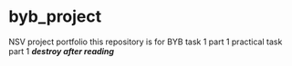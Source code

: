 # byb_project
NSV project portfolio
this repository is for BYB task 1 part 1 practical task part 1
***destroy after reading***
